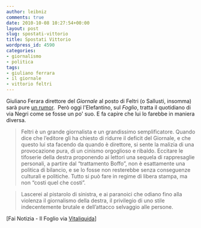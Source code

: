 ```yaml
---
author: leibniz
comments: true
date: 2010-10-08 10:27:54+00:00
layout: post
slug: spostati-vittorio
title: Spostati Vittorio
wordpress_id: 4590
categories:
- giornalismo
- politica
tags:
- giuliano ferrara
- il giornale
- vittorio feltri
---
```


Giuliano Ferara direttore del _Giornale_ al posto di Feltri (o Sallusti, insomma) sarà pure [un rumor](http://www.fainotizia.it/2010/10/02/da-feltri-ferrara-il-giornale-cambia-direttore).  Però oggi l'Elefantino, sul _Foglio_, tratta il quotidiano di via Negri come se fosse un po' suo. E fa capire che lui lo farebbe in maniera diversa.


> Feltri è un grande giornalista e un grandissimo semplificatore. Quando dice che l’editore gli ha chiesto di ridurre il deficit del Giornale, e che questo lui sta facendo da quando è direttore, si sente la malizia di una provocazione pura, di un cinismo orgoglioso e ribaldo. Eccitare le tifoserie della destra proponendo ai lettori una sequela di rappresaglie personali, a partire dal “trattamento Boffo”, non è esattamente una politica di bilancio, e se lo fosse non resterebbe senza conseguenze culturali e politiche. Tutto si può fare in regime di libera stampa, ma non “costi quel che costi”.




> Lascerei al pistarolo di sinistra, e ai paranoici che odiano fino alla violenza il giornalismo della destra, il privilegio di uno stile indecentemente brutale e dell’attacco selvaggio alle persone.


[Fai Notizia - Il Foglio via [Vitaliquida](vitaliquida)]
